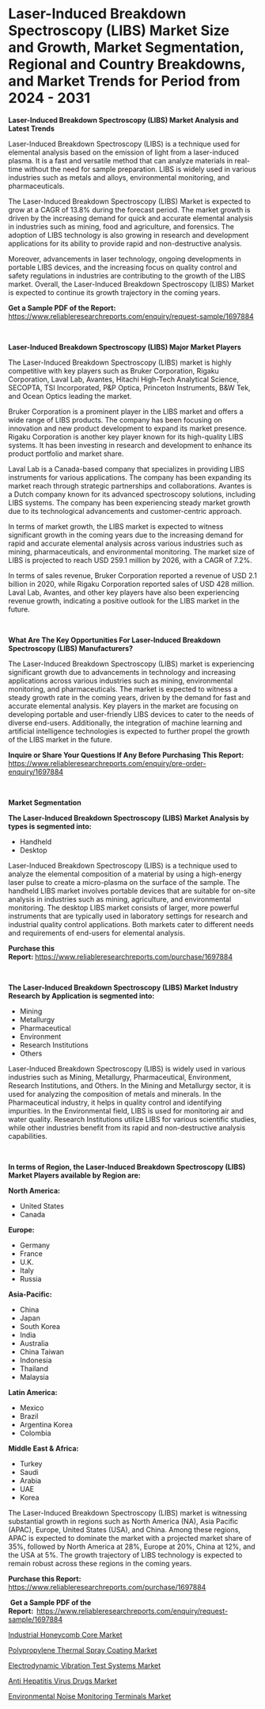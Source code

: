 <p><h1>Laser-Induced Breakdown Spectroscopy (LIBS) Market Size and Growth, Market Segmentation, Regional and Country Breakdowns, and Market Trends for Period from 2024 -  2031</h1></p><p><strong>Laser-Induced Breakdown Spectroscopy (LIBS) Market Analysis and Latest Trends</strong></p>
<p><p>Laser-Induced Breakdown Spectroscopy (LIBS) is a technique used for elemental analysis based on the emission of light from a laser-induced plasma. It is a fast and versatile method that can analyze materials in real-time without the need for sample preparation. LIBS is widely used in various industries such as metals and alloys, environmental monitoring, and pharmaceuticals.</p><p>The Laser-Induced Breakdown Spectroscopy (LIBS) Market is expected to grow at a CAGR of 13.8% during the forecast period. The market growth is driven by the increasing demand for quick and accurate elemental analysis in industries such as mining, food and agriculture, and forensics. The adoption of LIBS technology is also growing in research and development applications for its ability to provide rapid and non-destructive analysis.</p><p>Moreover, advancements in laser technology, ongoing developments in portable LIBS devices, and the increasing focus on quality control and safety regulations in industries are contributing to the growth of the LIBS market. Overall, the Laser-Induced Breakdown Spectroscopy (LIBS) Market is expected to continue its growth trajectory in the coming years.</p></p>
<p><strong>Get a Sample PDF of the Report:&nbsp;</strong> <a href="https://www.reliableresearchreports.com/enquiry/request-sample/1697884">https://www.reliableresearchreports.com/enquiry/request-sample/1697884</a></p>
<p>&nbsp;</p>
<p><strong>Laser-Induced Breakdown Spectroscopy (LIBS) Major Market Players</strong></p>
<p><p>The Laser-Induced Breakdown Spectroscopy (LIBS) market is highly competitive with key players such as Bruker Corporation, Rigaku Corporation, Laval Lab, Avantes, Hitachi High-Tech Analytical Science, SECOPTA, TSI Incorporated, P&P Optica, Princeton Instruments, B&W Tek, and Ocean Optics leading the market.</p><p>Bruker Corporation is a prominent player in the LIBS market and offers a wide range of LIBS products. The company has been focusing on innovation and new product development to expand its market presence. Rigaku Corporation is another key player known for its high-quality LIBS systems. It has been investing in research and development to enhance its product portfolio and market share.</p><p>Laval Lab is a Canada-based company that specializes in providing LIBS instruments for various applications. The company has been expanding its market reach through strategic partnerships and collaborations. Avantes is a Dutch company known for its advanced spectroscopy solutions, including LIBS systems. The company has been experiencing steady market growth due to its technological advancements and customer-centric approach.</p><p>In terms of market growth, the LIBS market is expected to witness significant growth in the coming years due to the increasing demand for rapid and accurate elemental analysis across various industries such as mining, pharmaceuticals, and environmental monitoring. The market size of LIBS is projected to reach USD 259.1 million by 2026, with a CAGR of 7.2%.</p><p>In terms of sales revenue, Bruker Corporation reported a revenue of USD 2.1 billion in 2020, while Rigaku Corporation reported sales of USD 428 million. Laval Lab, Avantes, and other key players have also been experiencing revenue growth, indicating a positive outlook for the LIBS market in the future.</p></p>
<p>&nbsp;</p>
<p><strong>What Are The Key Opportunities For Laser-Induced Breakdown Spectroscopy (LIBS) Manufacturers?</strong></p>
<p><p>The Laser-Induced Breakdown Spectroscopy (LIBS) market is experiencing significant growth due to advancements in technology and increasing applications across various industries such as mining, environmental monitoring, and pharmaceuticals. The market is expected to witness a steady growth rate in the coming years, driven by the demand for fast and accurate elemental analysis. Key players in the market are focusing on developing portable and user-friendly LIBS devices to cater to the needs of diverse end-users. Additionally, the integration of machine learning and artificial intelligence technologies is expected to further propel the growth of the LIBS market in the future.</p></p>
<p><strong>Inquire or Share Your Questions If Any Before Purchasing This Report:</strong> <a href="https://www.reliableresearchreports.com/enquiry/pre-order-enquiry/1697884">https://www.reliableresearchreports.com/enquiry/pre-order-enquiry/1697884</a></p>
<p>&nbsp;</p>
<p><strong>Market Segmentation</strong></p>
<p><strong>The Laser-Induced Breakdown Spectroscopy (LIBS) Market Analysis by types is segmented into:</strong></p>
<p><ul><li>Handheld</li><li>Desktop</li></ul></p>
<p><p>Laser-Induced Breakdown Spectroscopy (LIBS) is a technique used to analyze the elemental composition of a material by using a high-energy laser pulse to create a micro-plasma on the surface of the sample. The handheld LIBS market involves portable devices that are suitable for on-site analysis in industries such as mining, agriculture, and environmental monitoring. The desktop LIBS market consists of larger, more powerful instruments that are typically used in laboratory settings for research and industrial quality control applications. Both markets cater to different needs and requirements of end-users for elemental analysis.</p></p>
<p><strong>Purchase this Report:&nbsp;</strong><a href="https://www.reliableresearchreports.com/purchase/1697884">https://www.reliableresearchreports.com/purchase/1697884</a></p>
<p>&nbsp;</p>
<p><strong>The Laser-Induced Breakdown Spectroscopy (LIBS) Market Industry Research by Application is segmented into:</strong></p>
<p><ul><li>Mining</li><li>Metallurgy</li><li>Pharmaceutical</li><li>Environment</li><li>Research Institutions</li><li>Others</li></ul></p>
<p><p>Laser-Induced Breakdown Spectroscopy (LIBS) is widely used in various industries such as Mining, Metallurgy, Pharmaceutical, Environment, Research Institutions, and Others. In the Mining and Metallurgy sector, it is used for analyzing the composition of metals and minerals. In the Pharmaceutical industry, it helps in quality control and identifying impurities. In the Environmental field, LIBS is used for monitoring air and water quality. Research Institutions utilize LIBS for various scientific studies, while other industries benefit from its rapid and non-destructive analysis capabilities.</p></p>
<p>&nbsp;</p>
<p><strong>In terms of Region, the Laser-Induced Breakdown Spectroscopy (LIBS) Market Players available by Region are:</strong></p>
<p>
    <p> <strong> North America: </strong>
        <ul>
            <li>United States</li>
            <li>Canada</li>
        </ul>
        </p> 
    <p> <strong> Europe: </strong>
        <ul>
            <li>Germany</li>
            <li>France</li>
            <li>U.K.</li>
            <li>Italy</li>
            <li>Russia</li>
        </ul>
        </p> 
    <p> <strong> Asia-Pacific: </strong>
        <ul>
            <li>China</li>
            <li>Japan</li>
            <li>South Korea</li>
            <li>India</li>
            <li>Australia</li>
            <li>China Taiwan</li>
            <li>Indonesia</li>
            <li>Thailand</li>
            <li>Malaysia</li>
        </ul>
        </p> 
    <p> <strong> Latin America: </strong>
        <ul>
            <li>Mexico</li>
            <li>Brazil</li>
            <li>Argentina Korea</li>
            <li>Colombia</li>
        </ul>
        </p> 
    <p> <strong> Middle East & Africa: </strong>
        <ul>
            <li>Turkey</li>
            <li>Saudi</li>
            <li>Arabia</li>
            <li>UAE</li>
            <li>Korea</li>
        </ul>
    </p>
    </p>
<p><p>The Laser-Induced Breakdown Spectroscopy (LIBS) market is witnessing substantial growth in regions such as North America (NA), Asia Pacific (APAC), Europe, United States (USA), and China. Among these regions, APAC is expected to dominate the market with a projected market share of 35%, followed by North America at 28%, Europe at 20%, China at 12%, and the USA at 5%. The growth trajectory of LIBS technology is expected to remain robust across these regions in the coming years.</p></p>
<p><strong>Purchase this Report: </strong><a href="https://www.reliableresearchreports.com/purchase/1697884">https://www.reliableresearchreports.com/purchase/1697884</a></p>
<p>&nbsp;<strong>Get a Sample PDF of the Report:&nbsp;&nbsp;</strong><a href="https://www.reliableresearchreports.com/enquiry/request-sample/1697884">https://www.reliableresearchreports.com/enquiry/request-sample/1697884</a></p>
<p><strong></strong></p>
<p><p><a href="https://medium.com/@jenniferwhite656/industrial-honeycomb-core-market-insight-market-trends-growth-forecasted-from-2024-to-2031-ce110736e274">Industrial Honeycomb Core Market</a></p><p><a href="https://medium.com/@kartik.reportprime/polypropylene-thermal-spray-coating-market-furnishes-information-on-market-share-market-trends-257d4c4f4914">Polypropylene Thermal Spray Coating Market</a></p><p><a href="https://github.com/ruddyyedelwadw/Market-Research-Report-List-1/blob/main/electrodynamic-vibration-test-systems-market.md">Electrodynamic Vibration Test Systems Market</a></p><p><a href="https://medium.com/@jenniferwhite656/anti-hepatitis-virus-drugs-market-size-market-outlook-and-market-forecast-2024-to-2031-5e1ce1e15d48">Anti Hepatitis Virus Drugs Market</a></p><p><a href="https://github.com/FassouRP/Market-Research-Report-List-3/blob/main/environmental-noise-monitoring-terminals-market.md">Environmental Noise Monitoring Terminals Market</a></p></p>